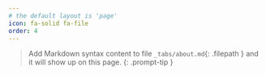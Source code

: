 ```yaml
---
# the default layout is 'page'
icon: fa-solid fa-file
order: 4
---
```


> Add Markdown syntax content to file `_tabs/about.md`{: .filepath } and it will show up on this page.
{: .prompt-tip }
